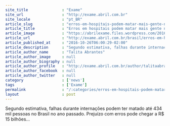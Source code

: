 ```yaml
---
site_title               : "Exame"
site_url                 : "http://exame.abril.com.br"
site_locale              : "pt_BR"
article_slug             : "erros-em-hospitais-podem-matar-mais-gente-no-brasil-do-que-cancer"
article_title            : "Erros em hospitais podem matar mais gente no Brasil do que câncer"
article_image            : "https://abrilexame.files.wordpress.com/2016/10/size_960_16_9_novo_tratamento.jpg?quality=70&strip=all&w=960"
article_url              : "http://exame.abril.com.br/brasil/erros-em-hospitais-podem-matar-mais-gente-no-brasil-do-que-cancer/"
article_published_at     : "2016-10-26T06:00:29-02:00"
article_description      : "Segundo estimativa, falhas durante internações podem ter matado até 434 mil pessoas no Brasil no ano passado. Prejuízo com erros pode chegar a R$ 15 bilhões..."
article_author_name      : "Talita Abrantes"
article_author_image     : null
article_author_biography : null
article_author_profile   : "http://exame.abril.com.br/author/talitaabrantes/"
article_author_facebook  : null
article_author_twitter   : null
category                 : ['news']
tags                     : ['Exame']
permalink                : "/:categories/erros-em-hospitais-podem-matar-mais-gente-no-brasil-do-que-cancer/"
layout                   : post
---
```


Segundo estimativa, falhas durante internações podem ter matado até 434 mil pessoas no Brasil no ano passado. Prejuízo com erros pode chegar a R$ 15 bilhões...

